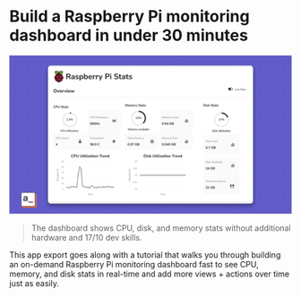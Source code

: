 # Build a Raspberry Pi monitoring dashboard in under 30 minutes

![Raspberry Pi Dashboard Screenshot](screenshot.jpg)

> The dashboard shows CPU, disk, and memory stats without additional hardware and 17/10 dev skills.

This app export goes along with a tutorial that walks you through building an on-demand Raspberry Pi monitoring dashboard fast to see CPU, memory, and disk stats in real-time and add more views + actions over time just as easily.


